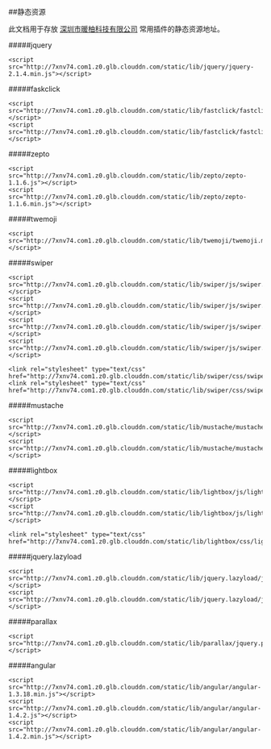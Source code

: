 ##静态资源

此文档用于存放 [深圳市暖柚科技有限公司](http://www.impingo.me/) 常用插件的静态资源地址。

#####jquery

	<script src="http://7xnv74.com1.z0.glb.clouddn.com/static/lib/jquery/jquery-2.1.4.min.js"></script>

#####faskclick

	<script src="http://7xnv74.com1.z0.glb.clouddn.com/static/lib/fastclick/fastclick.js"></script>
    <script src="http://7xnv74.com1.z0.glb.clouddn.com/static/lib/fastclick/fastclick.min.js"></script>

#####zepto

	<script src="http://7xnv74.com1.z0.glb.clouddn.com/static/lib/zepto/zepto-1.1.6.js"></script>
	<script src="http://7xnv74.com1.z0.glb.clouddn.com/static/lib/zepto/zepto-1.1.6.min.js"></script>

#####twemoji
	
	<script src="http://7xnv74.com1.z0.glb.clouddn.com/static/lib/twemoji/twemoji.min.js"></script>

#####swiper

	<script src="http://7xnv74.com1.z0.glb.clouddn.com/static/lib/swiper/js/swiper.jquery.js"></script>
	<script src="http://7xnv74.com1.z0.glb.clouddn.com/static/lib/swiper/js/swiper.jquery.min.js"></script>
	<script src="http://7xnv74.com1.z0.glb.clouddn.com/static/lib/swiper/js/swiper.js"></script>
	<script src="http://7xnv74.com1.z0.glb.clouddn.com/static/lib/swiper/js/swiper.min.js"></script>

	<link rel="stylesheet" type="text/css" href="http://7xnv74.com1.z0.glb.clouddn.com/static/lib/swiper/css/swiper.css">
	<link rel="stylesheet" type="text/css" href="http://7xnv74.com1.z0.glb.clouddn.com/static/lib/swiper/css/swiper.min.css">

#####mustache

	<script src="http://7xnv74.com1.z0.glb.clouddn.com/static/lib/mustache/mustache.js"></script>
	<script src="http://7xnv74.com1.z0.glb.clouddn.com/static/lib/mustache/mustache.min.js"></script>

#####lightbox

	<script src="http://7xnv74.com1.z0.glb.clouddn.com/static/lib/lightbox/js/lightbox.js"></script>
	<script src="http://7xnv74.com1.z0.glb.clouddn.com/static/lib/lightbox/js/lightbox.min.js"></script>

	<link rel="stylesheet" type="text/css" href="http://7xnv74.com1.z0.glb.clouddn.com/static/lib/lightbox/css/lightbox.css">

#####jquery.lazyload

	<script src="http://7xnv74.com1.z0.glb.clouddn.com/static/lib/jquery.lazyload/jquery.lazyload.js"></script>
	<script src="http://7xnv74.com1.z0.glb.clouddn.com/static/lib/jquery.lazyload/jquery.scrollstop.js"></script>

#####parallax

	<script src="http://7xnv74.com1.z0.glb.clouddn.com/static/lib/parallax/jquery.parallax.min.js"></script>

#####angular

	<script src="http://7xnv74.com1.z0.glb.clouddn.com/static/lib/angular/angular-1.3.18.min.js"></script>
	<script src="http://7xnv74.com1.z0.glb.clouddn.com/static/lib/angular/angular-1.4.2.js"></script>
	<script src="http://7xnv74.com1.z0.glb.clouddn.com/static/lib/angular/angular-1.4.2.min.js"></script>